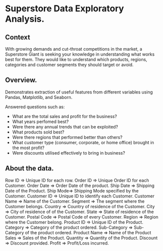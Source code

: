 # Superstore Data Exploratory Analysis.

## Context

With growing demands and cut-throat competitions in the market, a Superstore Giant is seeking your knowledge in understanding what works best for them. They would like to understand which products, regions, categories and customer segments they should target or avoid.


## Overview.

Demonstrates extraction of useful features from different variables using Pandas, Matplotlib, and Seaborn. 

Answered questions such as: 

* What are the total sales and profit for the business?
* What years perfomed best?
* Were there any annual trends that can be exploited?
* What products sold best?
* Were there regions that performed better than others?
* What customer type (consumer, corporate, or home office) brought in the most profit?
* Were discounts utilised effectively to bring in business?


## About the data.
Row ID => Unique ID for each row.
Order ID => Unique Order ID for each Customer.
Order Date => Order Date of the product.
Ship Date => Shipping Date of the Product.
Ship Mode=> Shipping Mode specified by the Customer.
Customer ID => Unique ID to identify each Customer.
Customer Name => Name of the Customer.
Segment => The segment where the Customer belongs.
Country => Country of residence of the Customer.
City => City of residence of of the Customer.
State => State of residence of the Customer.
Postal Code => Postal Code of every Customer.
Region => Region where the Customer belong.
Product ID => Unique ID of the Product.
Category => Category of the product ordered.
Sub-Category => Sub-Category of the product ordered.
Product Name => Name of the Product
Sales => Sales of the Product.
Quantity => Quantity of the Product.
Discount => Discount provided.
Profit => Profit/Loss incurred.
